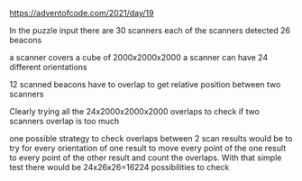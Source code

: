 https://adventofcode.com/2021/day/19

In the puzzle input there are 30 scanners
each of the scanners detected 26 beacons

a scanner covers a cube of 2000x2000x2000
a scanner can have 24 different orientations

12 scanned beacons have to overlap to get relative position between two scanners

Clearly trying all the 24x2000x2000x2000 overlaps to check if two scanners overlap is too much

one possible strategy to check overlaps between 2 scan results would be to try for every orientation of one result to move every point of the one result to every point of the other result and count the overlaps. With that simple test there would be 24x26x26=16224 possibilities to check
